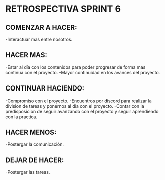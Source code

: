 # RETROSPECTIVA SPRINT 6

## COMENZAR A HACER:
-Interactuar mas entre nosotros.

## HACER MAS:
-Estar al día con los contenidos para poder progresar de forma mas continua con el proyecto.
-Mayor continuidad en los avances del proyecto.

## CONTINUAR HACIENDO:
-Compromiso con el proyecto.
-Encuentros por discord para realizar la division de tareas y ponernos al dia con el proyecto.
-Contar con la predisposicion de seguir avanzando con el proyecto y seguir aprendiendo con la practica.

## HACER MENOS:
-Postergar la comunicación.

## DEJAR DE HACER:
-Postergar las tareas.
